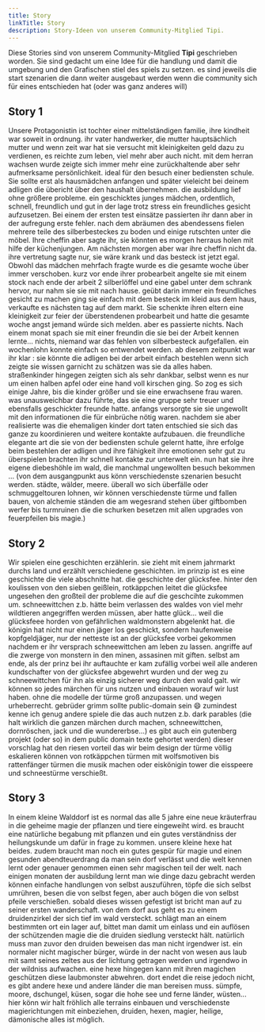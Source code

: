 ```yaml
---
title: Story
linkTitle: Story
description: Story-Ideen von unserem Community-Mitglied Tipi.
---
```


Diese Stories sind von unserem Community-Mitglied **Tipi** geschrieben worden. Sie sind gedacht um eine Idee für die handlung und damit die umgebung und den Grafischen stiel des spiels zu setzen. es sind jeweils die start szenarien  die dann weiter ausgebaut werden wenn die community sich für eines entschieden hat (oder was ganz anderes will) 

## Story 1 

Unsere Protagonistin ist tochter einer mittelständigen familie, ihre kindheit war soweit in ordnung. ihr vater handwerker, die mutter hauptsächlich mutter und wenn zeit war hat sie versucht mit kleinigkeiten geld dazu zu verdienen, es reichte zum leben, viel mehr aber auch nicht. mit dem herran wachsen wurde zeigte sich immer mehr eine zurückhaltende aber sehr aufmerksame persönlichkeit. ideal für den besuch einer bediensten schule. 
Sie sollte erst als hausmädchen anfangen und später vieleicht bei deinem adligen die übericht über den haushalt übernehmen. die ausbildung lief ohne größere probleme. ein geschicktes junges mädchen, ordentlich, schnell, freundlich und gut in der lage trotz stress ein freundliches gesicht aufzusetzen. Bei einem der ersten test einsätze passierten ihr dann aber in der aufregung erste fehler. nach dem abräumen des abendessens fielen mehrere teile des silberbesteckes zu boden und einige rutschten unter die möbel. Ihre cheffin aber sagte ihr, sie könnten es morgen herraus holen mit hilfe der küchenjungen. 
Am nächsten morgen aber war ihre cheffin nicht da. ihre vertretung sagte nur, sie wäre krank und das besteck ist jetzt egal. Obwohl das mädchen mehrfach fragte wurde es die gesamte woche über immer verschoben. kurz vor ende ihrer probearbeit angelte sie mit einem stock nach ende der arbeit 2 silberlöffel und eine gabel unter dem schrank hervor, nur nahm sie sie mit nach hause. geübt darin immer ein freundliches gesicht zu machen ging sie einfach mit dem besteck im kleid aus dem haus, verkaufte es nächsten tag auf dem markt. Sie schenkte ihren eltern eine kleinigkeit zur feier der überstendenen probearbeit und hatte die gesamte woche angst jemand würde sich melden. aber es passierte nichts. 
Nach einem monat spach sie mit einer freundin die sie bei der Arbeit kennen lernte... nichts, niemand war das fehlen von silberbesteck aufgefallen. ein wochenlohn konnte einfach so entwendet werden. ab diesem zeitpunkt war ihr klar : sie könnte die adligen bei der arbeit einfach bestehlen wenn sich zeigte sie wissen garnicht zu schätzen was sie da alles haben. straßenkinder hingegen zeigten sich als sehr dankbar, selbst wenn es nur um einen halben apfel oder eine hand voll kirschen ging. 
So zog es sich einige Jahre, bis die kinder größer und sie eine erwachsene frau waren. was unausweichbar dazu führte, das sie eine gruppe sehr treuer und ebensfalls geschickter freunde hatte. anfangs versorgte sie sie ungewollt mit den informationen die für einbrüche nötig waren. nachdem sie aber realisierte was die ehemaligen kinder dort taten entschied sie sich das ganze zu koordinieren und weitere kontakte aufzubauen. die freundliche elegante art die sie von der bediensten schule gelernt hatte, ihre erfolge beim bestehlen der adligen und ihre fähigkeit ihre emotionen sehr gut zu überspielen brachten ihr schnell kontakte zur unterwelt ein. nun hat sie ihre eigene diebeshöhle im wald, die manchmal ungewollten besuch bekommen ... (von dem ausgangpunkt aus könn verschiedenste szenarien besucht werden. städte, wälder, meere. überall wo sich überfälle oder schmuggeltouren lohnen, wir können verschiedenste türme und fallen bauen, von alchemie ständen die am wegesrand stehen über giftbomben werfer bis turmruinen die die schurken besetzen mit allen upgrades von feuerpfeilen bis magie.)

## Story 2

Wir spielen eine geschichten erzählerin. sie zieht mit einem jahrmarkt durchs land und erzählt verschiedene geschichten. im prinzip ist es eine geschichte die viele abschnitte hat. die geschichte der glücksfee. hinter den koulissen von den sieben geißlein, rotkäppchen leitet die glücksfee ungesehen den großteil der probleme die auf die geschcihte zukommen um. schneewittchen z.b. hätte beim verlassen des waldes von viel mehr wildtieren angegriffen werden müssen, aber hatte glück... weil die glücksfeee horden von gefährlichen waldmonstern abgelenkt hat. die königin hat nicht nur einen jäger los geschickt, sondern haufenweise kopfgeldjäger, nur der netteste ist an der glücksfee vorbei gekommen nachdem er ihr versprach schneewittchen am leben zu lassen. angriffe auf die zwerge von monstern in den minen, assasinen mit giften. selbst am ende, als der prinz bei ihr auftauchte er kam zufällig vorbei weil alle anderen kundschafter von der glücksfee abgewehrt wurden und der weg zu schneewittchen für ihn als einzig sicherer weg durch den wald galt.
wir können so jedes märchen für uns nutzen und einbauen worauf wir lust haben. ohne die modelle der türme groß anzupassen. und wegen urheberrecht. gebrüder grimm sollte public-domain sein 😄 zumindest kenne ich genug andere spiele die das auch nutzen z.b. dark parables (die halt wirklich die ganzen märchen durch machen, schneewittchen, dornröschen, jack und die wundererbse...) es gibt auch ein gutenberg projekt (oder so) in dem public domain texte gehortet werden) dieser vorschlag hat den riesen vorteil das wir beim design der türme völlig eskalieren können von rotkäppchen türmen mit wolfsmotiven bis rattenfänger türmen die musik machen oder eiskönigin tower die eisspeere und schneestürme verschießt.

## Story 3

In einem kleine Walddorf ist es normal das alle 5 jahre eine neue kräuterfrau in die geheime magie der pflanzen und tiere eingeweiht wird. es braucht eine natürliche begabung mit pflanzen und ein gutes verständniss der heilungskunde um dafür in frage zu kommen. unsere kleine hexe hat beides. zudem braucht man noch ein gutes gespür für magie und einen gesunden abendteuerdrang da man sein dorf verlässt und die welt kennen lernt oder genauer genommen einen sehr magischen teil der welt. nach einigen monaten der ausbildung lernt man wie dinge dazu gebracht werden können einfache handlungen von selbst auszuführen, töpfe die sich selbst umrühren, besen die von selbst fegen, aber auch bögen die von selbst pfeile verschießen. sobald dieses wissen gefestigt ist bricht man auf zu seiner ersten wanderschaft. von dem dorf aus geht es zu einem druidenzirkel der sich tief im wald versteckt. schlägt man an einem bestimmten ort ein lager auf, bittet man damit um einlass und ein auflösen der schützenden magie die die druiden siedlung versteckt hält. natürlich muss man zuvor den druiden beweisen das man nicht irgendwer ist. ein normaler nicht magischer bürger, würde in der nacht von wesen aus laub mit samt seines zeltes aus der lichtung getragen werden und irgendwo in der wildniss aufwachen. eine hexe hingegen kann mit ihren magichen geschützen diese laubmonster abwehren. dort endet die reise jedoch nicht, es gibt andere hexe und andere länder die man bereisen muss. sümpfe, moore, dschungel, küsen, sogar die hohe see und ferne länder, wüsten... 
hier könn wir halt fröhlich alle terrains einbauen und verschiedenste magierichtungen mit einbeziehen, druiden, hexen, magier, heilige, dämonische alles ist möglich. 

